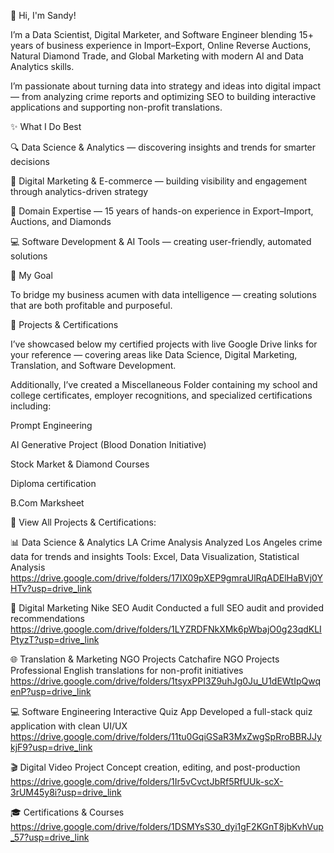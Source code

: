 👋 Hi, I'm Sandy!

I’m a Data Scientist, Digital Marketer, and Software Engineer blending 15+ years of business experience in Import–Export, Online Reverse Auctions, Natural Diamond Trade, and Global Marketing with modern AI and Data Analytics skills.

I’m passionate about turning data into strategy and ideas into digital impact — from analyzing crime reports and optimizing SEO to building interactive applications and supporting non-profit translations.

✨ What I Do Best

🔍 Data Science & Analytics — discovering insights and trends for smarter decisions

🚀 Digital Marketing & E-commerce — building visibility and engagement through analytics-driven strategy

💎 Domain Expertise — 15 years of hands-on experience in Export–Import, Auctions, and Diamonds

💻 Software Development & AI Tools — creating user-friendly, automated solutions

🎯 My Goal

To bridge my business acumen with data intelligence — creating solutions that are both profitable and purposeful.

📂 Projects & Certifications

I’ve showcased below my certified projects with live Google Drive links for your reference — covering areas like Data Science, Digital Marketing, Translation, and Software Development.

Additionally, I’ve created a Miscellaneous Folder containing my school and college certificates, employer recognitions, and specialized certifications including:

Prompt Engineering

AI Generative Project (Blood Donation Initiative)

Stock Market & Diamond Courses

Diploma certification

B.Com Marksheet

🔗 View All Projects & Certifications:

📊 Data Science & Analytics
LA Crime Analysis
Analyzed Los Angeles crime data for trends and insights
Tools: Excel, Data Visualization, Statistical Analysis
https://drive.google.com/drive/folders/17IX09pXEP9gmraUlRqADElHaBVj0YHTv?usp=drive_link

🎯 Digital Marketing
Nike SEO Audit
Conducted a full SEO audit and provided recommendations
https://drive.google.com/drive/folders/1LYZRDFNkXMk6pWbajO0g23qdKLIPtyzT?usp=drive_link

🌐 Translation & Marketing NGO Projects
Catchafire NGO Projects
Professional English translations for non-profit initiatives
https://drive.google.com/drive/folders/1tsyxPPI3Z9uhJg0Ju_U1dEWtIpQwqenP?usp=drive_link

💻 Software Engineering
Interactive Quiz App
Developed a full-stack quiz application with clean UI/UX
https://drive.google.com/drive/folders/11tu0GqiGSaR3MxZwgSpRroBBRJJykjF9?usp=drive_link

🎬 Digital Video Project
Concept creation, editing, and post-production
https://drive.google.com/drive/folders/1Ir5vCvctJbRf5RfUUk-scX-3rUM45y8i?usp=drive_link

🎓 Certifications & Courses
https://drive.google.com/drive/folders/1DSMYsS30_dyi1gF2KGnT8jbKvhVup_57?usp=drive_link

